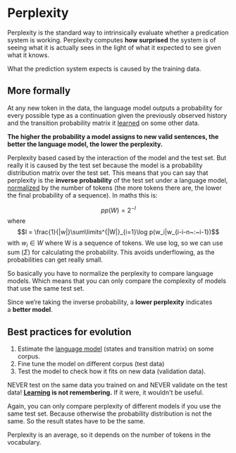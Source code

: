# Perplexity

Perplexity is the standard way to intrinsically evaluate whether a predication system is working. Perplexity computes **how surprised** the system is of seeing what it is actually sees in the light of what it expected to see given what it knows. 

What the prediction system expects is caused by the training data. 

## More formally
At any new token in the data, the language model outputs a probability for every possible type as a continuation given the previously observed history and the transition probability matrix it [learned](../Other/Learning.md) on some other data. 

**The higher the probability a model assigns to new valid sentences, the better the language model, the lower the perplexity.**

Perplexity based cased by the interaction of the model and the test set. But really it is caused by the test set because the model is a probability distribution matrix over the test set. This means that you can say that perplexity is the **inverse probability** of the test set under a language model, [normalized](../Data/Normalization.md) by the number of tokens (the more tokens there are, the lower the final probability of a sequence). In maths this is:

$$pp(W) = 2^{-l}$$ where $$l = \frac{1}{|w|}\sum\limits^{|W|}_{i=1}\log p(w_i|w_{i-i-n~:~i-1})$$ with $w_{i} \in W$ where W is a sequence of tokens. We use log, so we can use sum ($\Sigma$) for calculating the probability. This avoids underflowing, as the probabilities can get really small. 

So basically you have to normalize the perplexity to compare language models. Which means that you can only compare the complexity of models that use the same test set. 

Since we’re taking the inverse probability, a **lower perplexity** indicates a **better model**.

## Best practices for evolution
1. Estimate the [language model](Language%20Modeling.md) (states and transition matrix) on some corpus. 
2. Fine tune the model on different corpus (test data)
3. Test the model to check how it fits on new data (validation data). 

NEVER test on the same data you trained on and NEVER validate on the test data! **[Learning](../Other/Learning.md) is not remembering.** If it were, it wouldn't be useful.  

Again, you can only compare perplexity of different models if you use the same test set. Because otherwise the probability distribution is not the same. So the result states have to be the same.

Perplexity is an average, so it depends on the number of tokens in the vocabulary.